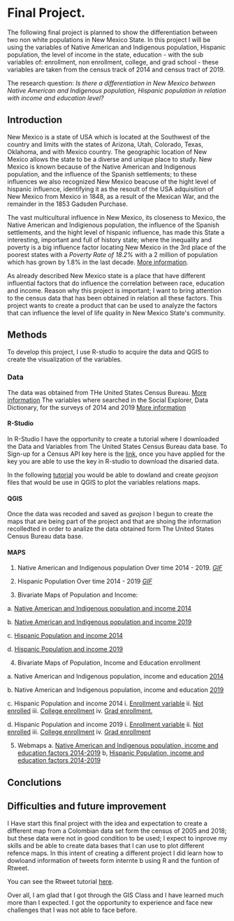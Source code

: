 # Final Project.

The following final project is planned to show the differentiation between two non white populations in New Mexico State. In this project I will be using the variables of Native American and Indigenous population, Hispanic population, the level of income in the state, education - with the sub variables of: enrollment, non enrollment, college, and grad school - these variables are taken from the census track of 2014 and census tract of 2019.

The research question: _Is there a differentiation in New Mexico between Native American and Indigenous population, Hispanic population in relation with income and education level?_ 


 ## Introduction 
 
 
 New Mexico is a state of USA which is located at the Southwest of the country and limits with the states of Arizona, Utah, Colorado, Texas, Oklahoma, and with Mexico country. The geographic location of New Mexico allows the state to be a diverse and unique place to study. New Mexico is known because of the Native American and Indigenous population, and the influence of the Spanish settlements; to these influences we also recognized New Mexico beacuse of the hight level of hispanic influence, identifying it as the resoult of the USA adquisition of New Mexico from Mexico in 1848, as a result of the Mexican War, and the remainder in the 1853 Gadsden Purchase.
 
 
 The vast multicultural influence in New Mexico, its closeness to Mexico, the Native American and Indigienous population, the influence of the Spanish settlements, and the hight level of hispanic influence, has made this State a interesting, important and full of history state; where the inequality and poverty is a big influence factor locating New Mexico in the 3rd place of the poorest states with a _Poverty Rate of 18.2%_  with a 2 million of population which has grown by 1.8%  in the last decade. [More information](https://www.safety.com/the-poorest-states-in-america/). 
 
 As already described New Mexico state is a place that have different influential factors that do influence the correlation between race, education and income. Reason why this project is important; I want to bring attention to the census data that has been obtained in relation all these factors. This project wants to create a product that can be used to analyze the factors that can influence the level of life quality in New Mexico State's community. 
 
 
 ## Methods 
 
 
 
 To develop this project, I use R-studio to acquire the data and QGIS to create the visualization of the variables. 


### Data 


The data was obtained from THe United States Census Bureau. [More information](https://www.census.gov/en.html) 
The variables where searched in the Social Explorer, Data Dictionary, for the surveys of 2014 and 2019 [More information](https://www.socialexplorer.com/data/ACS2019_5yr/metadata/) 

 #### R-Studio 
 
 
In R-Studio I have the opportunity to create a tutorial where I downloaded the Data and Variables from The United States Census Bureau data base. To Sign-up for a Census API key here is the [link](https://api.census.gov/data/key_signup.html), once you have applied for the key you are able to use the key in R-studio to download the disaried data. 

 In the following [tutorial](/final_project/Laura_Torres_NM_final_project.html) you would be able to dowland and create _geojson_ files that would be use in QGIS to plot the variables relations maps.  

 
#### QGIS 

Once the data was recoded and saved as _geojson_ I begun to create the maps that are being part of the project and that are shoing the information recolledted in order to analize the data obtained form The United States Census Bureau data base. 

#### MAPS

1. Native American and Indigenous population Over time 2014 - 2019. [_GIF_](/final_project/INPOP_New_Mexico2014-19.gif)

2. Hispanic Population Over time 2014 - 2019 [ _GIF_](/final_project/POP_New_Mexico2014-19.gif)

3. Bivariate Maps of Population and Income:

a. [Native American and Indigenous population and income 2014](/final_project/Bi-ind-New_Mexico2014.jpg)

b. [Native American and Indigenous population and income 2019](/final_project/Bi-ind-New_Mexico2019.jpg)

c. [Hispanic Population and income 2014](/final_project/bi-New_Mexico2014.jpg)

d. [Hispanic Population and income 2019](/final_project/bi-New_Mexico2019.jpg)


4. Bivariate Maps of Population, Income and Education enrollment

a. Native American and Indigenous population, income and education [2014](/final_project/ed-ind-New_Mexico2014.gif)


b. Native American and Indigenous population, income and education [2019](/final_project/ed-ind-New_Mexico2019.gif)


c. Hispanic Population and income 2014
i. [Enrollment variable]()
ii. [Not enrolled]()
iii. [College enrollment]()
iv. [Grad enrollment.]()

d. Hispanic Population and income 2019
i. [Enrollment variable]()
ii. [Not enrolled]()
iii. [College enrollment]()
iv. [Grad enrollment]()

5. Webmaps
a. [Native American and Indigenous population, income  and education factors 2014-2019]()
b, [Hispanic Population, income and education factors 2014-2019]()


 ## Conclutions 
 
 
 ## Difficulties and future improvement 
 
 I Have start this final project with the idea and expectation to create a different map from a Colombian data set form the census of 2005 and 2018; but these data were not in good condition to be used; I expect to inprove my skills and be able to create data bases that I can use to plot different refence maps. In this intent of creating a different project I did learn how to dowloand information of tweets form internte b using R and the funtion of Rtweet. 
 
 You can see the Rtweet tutorial [here](/final_project/tweeter.html).
 
Over all, I am glad that I got through the GIS Class and I have learned much more than I expected. I got the opportunity to experience and face new challenges that I was not able to face before.  
